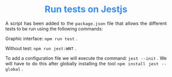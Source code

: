 <h1 style="text-align: center; color: #338DFF;">Run tests on Jestjs</h1>

<p style="text-align: justify;">A script has been added to the <code style="font-size:13px">package.json</code> file that allows the different tests to be run using the following commands:</p>

<p style="text-align: justify;">Graphic interface: <code style="font-size:13px">npm run test</code> .<p>

<p style="text-align: justify;">Without test: <code style="font-size:13px">npm run jest:WNT</code> .<p>


<p style="text-align:justify">To add a configuration file we will execute the command: <code style="font-size:13px">jest --init</code> . We will have to do this after globally installing the tool <code style="font-size:13px">npm install jest --global</code> .</p>